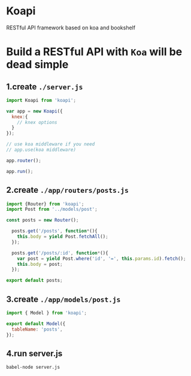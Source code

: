 # Koapi

RESTful API framework based on koa and bookshelf

# Build a RESTful API with `Koa` will be dead simple

## 1.create `./server.js`
```js
import Koapi from 'koapi';

var app = new Koapi({
  knex:{
    // knex options
  }
});

// use koa middleware if you need
// app.use(koa middleware)

app.router();

app.run();
```

## 2.create `./app/routers/posts.js`
```js
import {Router} from 'koapi';
import Post from '../models/post';

const posts = new Router();

  posts.get('/posts', function*(){
    this.body = yield Post.fetchAll();
  });

  posts.get('/posts/:id', function*(){
    var post = yield Post.where('id', '=', this.params.id).fetch();
    this.body = post;
  });

export default posts;
```

## 3.create `./app/models/post.js`
```js
import { Model } from 'koapi';

export default Model({
  tableName: 'posts',
});
```

## 4.run server.js
```bash
babel-node server.js
```
